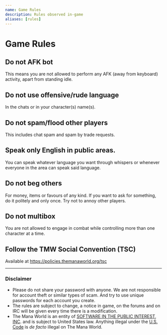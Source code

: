 ```yaml
---
name: Game Rules
description: Rules observed in-game
aliases: [rules]
---
```


# Game Rules

## Do not AFK bot
This means you are not allowed to perform any AFK (away from keyboard) activity, apart from standing idle.

## Do not use offensive/rude language
In the chats or in your character(s) name(s).

## Do not spam/flood other players
This includes chat spam and spam by trade requests.

## Speak only English in public areas.
You can speak whatever language you want through whispers or whenever everyone in the area can speak said language.

## Do not beg others
For money, items or favours of any kind. If you want to ask for something, do it politely and only once. Try not to annoy other players.

## Do not multibox
You are not allowed to engage in combat while controlling more than one character at a time.

## Follow the TMW Social Convention (TSC)
Available at https://policies.themanaworld.org/tsc


---

### Disclaimer

- Please do not share your password with anyone. We are not responsible for account theft or similar types of scam. And try to use unique passwords for each account you create.
- The rules are subject to change, a notice in game, on the forums and on IRC will be given every time there is a modification.
- The Mana World is an entity of [SOFTWARE IN THE PUBLIC INTEREST, INC](https://www.spi-inc.org/corporate/certificate-of-incorporation/). and is subject to United States law. Anything illegal under the [U.S. Code](https://www.law.cornell.edu/uscode/text) is *de facto* illegal on The Mana World.
